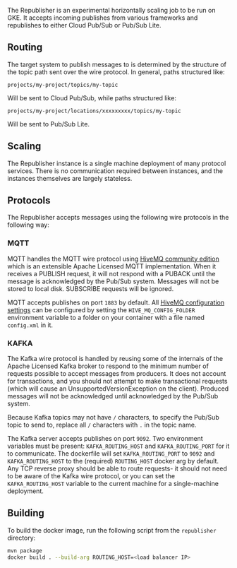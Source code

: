The Republisher is an experimental horizontally scaling job to be run on GKE. It
accepts incoming publishes from various frameworks and republishes to either
Cloud Pub/Sub or Pub/Sub Lite.

## Routing

The target system to publish messages to is determined by the structure of the
topic path sent over the wire protocol. In general, paths structured like:

`projects/my-project/topics/my-topic`

Will be sent to Cloud Pub/Sub, while paths structured like:

`projects/my-project/locations/xxxxxxxxx/topics/my-topic`

Will be sent to Pub/Sub Lite.

## Scaling

The Republisher instance is a single machine deployment of many protocol
services. There is no communication required between instances, and the
instances themselves are largely stateless. 

## Protocols

The Republisher accepts messages using the following wire protocols
in the following way:

### MQTT

MQTT handles the MQTT wire protocol using
[HiveMQ community edition](https://github.com/hivemq/hivemq-community-edition)
which is an extensible Apache Licensed MQTT implementation. When it receives a
PUBLISH request, it will not respond with a PUBACK until the message is
acknowledged by the Pub/Sub system. Messages will not be stored to local disk.
SUBSCRIBE requests will be ignored.

MQTT accepts publishes on port `1883` by default. All
[HiveMQ configuration settings](https://www.hivemq.com/docs/hivemq/3.4/user-guide/configuration.html#configuration-files)
can be configured by setting the `HIVE_MQ_CONFIG_FOLDER` environment variable to
a folder on your container with a file named `config.xml` in it.

### KAFKA

The Kafka wire protocol is handled by reusing some of the internals of the
Apache Licensed Kafka broker to respond to the minimum number of requests
possible to accept messages from producers. It does not account for
transactions, and you should not attempt to make transactional requests (which
will cause an UnsupportedVersionException on the client). Produced messages will
not be acknowledged until acknowledged by the Pub/Sub system.

Because Kafka topics may not have `/` characters, to specify the Pub/Sub topic
to send to, replace all `/` characters with `.` in the topic name.

The Kafka server accepts publishes on port `9092`. Two environment variables
must be present: `KAFKA_ROUTING_HOST` and `KAFKA_ROUTING_PORT` for it to
communicate. The dockerfile will set `KAFKA_ROUTING_PORT` to `9092` and
`KAFKA_ROUTING_HOST` to the (required) `ROUTING_HOST` docker arg by default.
Any TCP reverse proxy should be able to route requests- it should not need to be
aware of the Kafka wire protocol, or you can set the `KAFKA_ROUTING_HOST`
variable to the current machine for a single-machine deployment.

## Building

To build the docker image, run the following script from the `republisher`
directory:

```bash
mvn package
docker build . --build-arg ROUTING_HOST=<load balancer IP>
```
